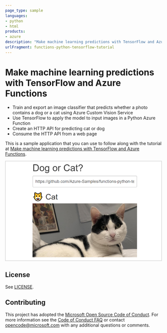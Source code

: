 ```yaml
---
page_type: sample
languages:
- python
- html
products:
- azure
description: "Make machine learning predictions with TensorFlow and Azure Functions"
urlFragment: functions-python-tensorflow-tutorial
---
```


# Make machine learning predictions with TensorFlow and Azure Functions

* Train and export an image classifier that predicts whether a photo contains a dog or a cat using Azure Custom Vision Service
* Use TensorFlow to apply the model to input images in a Python Azure Function
* Create an HTTP API for predicting cat or dog
* Consume the HTTP API from a web page

This is a sample application that you can use to follow along with the tutorial at 
[Make machine learning predictions with TensorFlow and Azure Functions](https://docs.microsoft.com/azure/azure-functions/functions-machine-learning-tensorflow?WT.mc_id=functionspython-github-antchu). 

![Screenshot](resources/assets/screenshot.png)

## License

See [LICENSE](LICENSE).

## Contributing

This project has adopted the [Microsoft Open Source Code of Conduct](https://opensource.microsoft.com/codeofconduct/). For more information see the [Code of Conduct FAQ](https://opensource.microsoft.com/codeofconduct/faq/) or contact [opencode@microsoft.com](mailto:opencode@microsoft.com) with any additional questions or comments.
  

